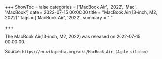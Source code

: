 +++
ShowToc = false
categories = ['MacBook Air', '2022', 'Mac', 'MacBook']
date = 2022-07-15 00:00:00
title = "MacBook Air(13-inch, M2, 2022)"
tags = ['MacBook Air', '2022']
summary = " "

+++

The MacBook Air(13-inch, M2, 2022) was released on 2022-07-15 00:00:00.

Source: `https://en.wikipedia.org/wiki/MacBook_Air_(Apple_silicon)`


